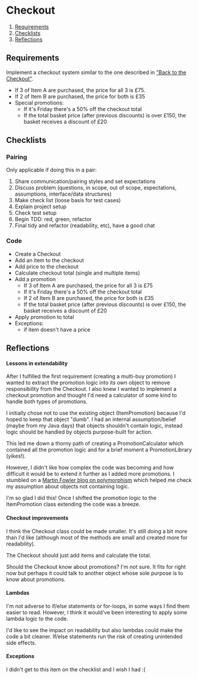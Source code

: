 # Checkout

1. [Requirements](#requirements)
2. [Checklists](#checklists)
3. [Reflections](#reflections)

## Requirements

Implement a checkout system similar to the one described in ["Back to the Checkout"](http://codekata.com/kata/kata09-back-to-the-checkout/).

- If 3 of Item A are purchased, the price for all 3 is £75.
- If 2 of Item B are purchased, the price for both is £35
- Special promotions:
  - If it's Friday there's a 50% off the checkout total
  - If the total basket price (after previous discounts) is over £150, the basket receives a discount of £20

## Checklists

### Pairing

Only applicable if doing this in a pair:

1. Share communication/pairing styles and set expectations
2. Discuss problem (questions, in scope, out of scope, expectations, assumptions, interface/data structures)
3. Make check list (loose basis for test cases)
4. Explain project setup
5. Check test setup
6. Begin TDD: red, green, refactor
7. Final tidy and refactor (readability, etc), have a good chat

### Code

- Create a Checkout
- Add an item to the checkout
- Add price to the checkout
- Calculate checkout total (single and multiple items)
- Add a promotion
  - If 3 of Item A are purchased, the price for all 3 is £75
  - If it's Friday there's a 50% off the checkout total
  - If 2 of Item B are purchased, the price for both is £35
  - If the total basket price (after previous discounts) is over £150, the basket receives a discount of £20
- Apply promotion to total
- Exceptions: 
  - if item doesn't have a price

## Reflections

#### Lessons in extendability

After I fulfilled the first requirement (creating a multi-buy promotion) I wanted to extract the promotion logic into its own object to remove responsibility from the Checkout. I also knew I wanted to implement a checkout promotion and thought I'd need a calculator of some kind to handle both types of promotions.

I initially chose not to use the existing object (ItemPromotion) because I'd hoped to keep that object "dumb". I had an internal assumption/belief (maybe from my Java days) that objects shouldn't contain logic, instead logic should be handled by objects purpose-built for action.

This led me down a thorny path of creating a PromotionCalculator which contained all the promotion logic and for a brief moment a PromotionLibrary (yikes!).

However, I didn't like how complex the code was becoming and how difficult it would be to extend it further as I added more promotions. I stumbled on a [Martin Fowler blog on polymorphism](https://www.refactoring.com/catalog/replaceConditionalWithPolymorphism.html) which helped me check my assumption about objects not containing logic.

I'm so glad I did this! Once I shifted the promotion logic to the ItemPromotion class extending the code was a breeze.

#### Checkout improvements

I think the Checkout class could be made smaller. It's still doing a bit more than I'd like (although most of the methods are small and created more for readability). 

The Checkout should just add items and calculate the total.

Should the Checkout know about promotions? I'm not sure. It fits for right now but perhaps it could talk to another object whose sole purpose is to know about promotions.

#### Lambdas

I'm not adverse to if/else statements or for-loops, in some ways I find them easier to read. However, I think it would've been interesting to apply some lambda logic to the code.

I'd like to see the impact on readability but also lambdas could make the code a bit cleaner. If/else statements run the risk of creating unintended side effects.

#### Exceptions

I didn't get to this item on the checklist and I wish I had :(
